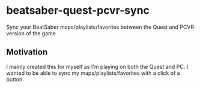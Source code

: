 # beatsaber-quest-pcvr-sync

Sync your BeatSaber maps/playlists/favorites between the Quest and PCVR version of the game

## Motivation

I mainly created this for myself as I'm playing on both the Quest and PC.
I wanted to be able to sync my maps/playlists/favorites with a click of a button.
